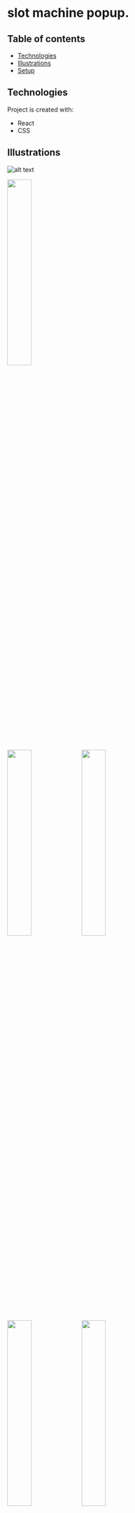 # slot machine popup.

## Table of contents
* [Technologies](#technologies)
* [Illustrations](#illustrations)
* [Setup](#setup)

## Technologies
Project is created with:
- React
- CSS

## Illustrations

![alt text](https://github.com/georginapuig/slot-machine-poopup/blob/master/src/images/1.png)

<p float="left">
  <img src="https://github.com/georginapuig/slot-machine-poopup/blob/master/src/images/2.png" width="33%" />
</p>

<p float="left">
  <img src="https://github.com/georginapuig/slot-machine-poopup/blob/master/src/images/3.png" width="33%" />
  <img src="https://github.com/georginapuig/slot-machine-poopup/blob/master/src/images/4.png" width="33%" />  
</p>

<p float="left">
  <img src="https://github.com/georginapuig/slot-machine-poopup/blob/master/src/images/6.png" width="33%" />
  <img src="https://github.com/georginapuig/slot-machine-poopup/blob/master/src/images/5.png" width="33%" />
</p>

## Setup

```bash
npm install
```

To start

```bash
npm start
```
